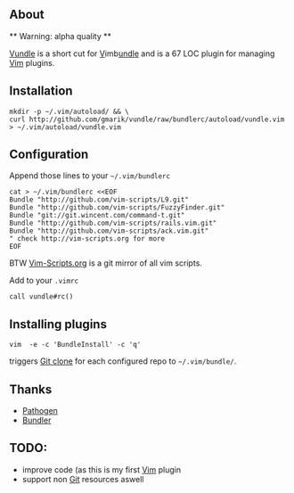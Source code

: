 ## About

** Warning: alpha quality **

[Vundle] is a short cut for [V](#)imb[undle](#) and is a 67 LOC plugin for managing [Vim] plugins.


## Installation

    mkdir -p ~/.vim/autoload/ && \
    curl http://github.com/gmarik/vundle/raw/bundlerc/autoload/vundle.vim > ~/.vim/autoload/vundle.vim

## Configuration

Append those lines to your <code>~/.vim/bundlerc</code>

    cat > ~/.vim/bundlerc <<EOF 
    Bundle "http://github.com/vim-scripts/L9.git"
    Bundle "http://github.com/vim-scripts/FuzzyFinder.git"
    Bundle "git://git.wincent.com/command-t.git"
    Bundle "http://github.com/vim-scripts/rails.vim.git"
    Bundle "http://github.com/vim-scripts/ack.vim.git"
    " check http://vim-scripts.org for more
    EOF

BTW [Vim-Scripts.org](http://vim-scripts.org) is a git mirror of all vim scripts.

Add to your <code>.vimrc</code>

    call vundle#rc()

## Installing plugins

    vim  -e -c 'BundleInstall' -c 'q'

triggers [Git clone](http://gitref.org/creating/#clone) for each configured repo to <code>~/.vim/bundle/</code>.

## Thanks

* [Pathogen]
* [Bundler]

## TODO:

* improve code (as this is my first [Vim] plugin
* support non [Git] resources aswell

[Vundle]:http://github.com/gmarik/vundle
[Pathogen]:http://github.com/tpope/vim-pathogen/
[Bundler]:http://github.com/wycats/bundler/
[Vim]:http://vim.org
[Git]:http://git-scm.com
